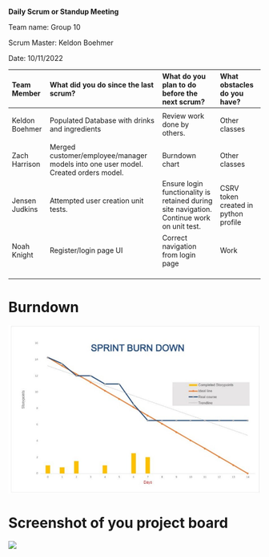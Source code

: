 ﻿**Daily Scrum or Standup Meeting**

Team name: Group 10

Scrum Master: Keldon Boehmer

Date: 10/11/2022


|**Team Member**|**What did you do since the last scrum?**|**What do you plan to do before the next scrum?**|**What obstacles do you have?**|
| :- | :- | :- | :- |
|<p></p><p>Keldon Boehmer</p><p></p><p></p><p></p><p></p>|Populated Database with drinks and ingredients|Review work done by others.|<p>Other classes</p><p></p>|
|<p></p><p></p><p>Zach Harrison</p><p></p><p></p><p></p>|Merged customer/employee/manager models into one user model. Created orders model.|Burndown chart|Other classes|
|<p></p><p></p><p>Jensen Judkins</p><p></p><p></p><p></p>|Attempted user creation unit tests.|Ensure login functionality is retained during site navigation. Continue work on unit test.|CSRV token created in python profile|
|<p></p><p></p><p>Noah Knight</p><p></p><p></p><p></p>|Register/login page UI |Correct navigation from login page|Work|
|<p></p><p></p><p></p><p></p><p></p><p></p>||||
# Burndown

![](Aspose.Words.92422576-c592-4c06-beb7-dfc8b35a34b8.001.jpeg)
# Screenshot of you project board




![](Aspose.Words.92422576-c592-4c06-beb7-dfc8b35a34b8.002.png)
